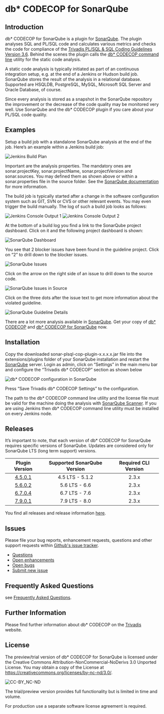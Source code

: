 # db* CODECOP for SonarQube

## Introduction

db* CODECOP for SonarQube is a plugin for [SonarQube](http://www.sonarqube.org/). The plugin analyses SQL and PL/SQL code and calculates various metrics and checks the code for compliance of the [Trivadis PL/SQL & SQL Coding Guidelines Version 3.6](https://trivadis.github.io/plsql-and-sql-coding-guidelines/v3.6/). Behind the scenes the plugin calls the [db* CODECOP command line](https://github.com/Trivadis/plsql-cop-cli) utility for the static code analysis.

A static code analysis is typically initiated as part of an continuous integration setup, e.g. at the end of a Jenkins or Hudson build job. SonarQube stores the result of the analysis in a relational database. Supported are HSQLDB, PostgreSQL, MySQL, Microsoft SQL Server and Oracle Database, of course.

Since every analysis is stored as a snapshot in the SonarQube repository the improvement or the decrease of the code quality may be monitored very well. Use SonarQube and the db* CODECOP plugin if you care about your PL/SQL code quality.

## Examples

Setup a build job with a standalone SonarQube analysis at the end of the job. Here’s an example within a Jenkins build job:

![Jenkins Build Plan](images/jenkins_1.png)

Important are the analysis properties. The mandatory ones are sonar.projectKey, sonar.projectName, sonar.projectVersion and sonar.sources. You may defined them as shown above or within a sonar.properties file in the source folder. See the [SonarQube documentation](http://docs.sonarqube.org/display/SONAR/Analysis+Parameters) for more information.

The build job is typically started after a change in the software configuration system such as GIT, SVN or CVS or other relevant events. You may even trigger the build manually. The log of such a build job looks as follows:

![Jenkins Console Output 1](images/jenkins_2.png)
![Jenkins Console Output 2](images/jenkins_3.png)

At the bottom of a build log you find a link to the SonarQube project dashboard. Click on it and the following project dashboard is shown:

![SonarQube Dashboard](images/sonar_1.png)

You see that 2 blocker issues have been found in the guideline project. Click on “2” to drill down to the blocker issues.

![SonarQube Issues](images/sonar_2.png)

Click on the arrow on the right side of an issue to drill down to the source code.

![SonarQube Issues in Source](images/sonar_3.png)

Click on the three dots after the issue text to get more information about the violated guideline.

![SonarQube Guideline Details](images/sonar_4.png)

There are a lot more analysis available in [SonarQube](http://docs.sonarqube.org/display/SONAR/Installing+a+Plugin). Get your copy of [db* CODECOP](https://github.com/Trivadis/plsql-cop-cli/releases) and [db* CODECOP for SonarQube](https://github.com/Trivadis/plsql-cop-sonar/releases) now.

## Installation

Copy the downloaded sonar-plsql-cop-plugin-x.x.x.x.jar file into the extensions/plugins folder of your SonarQube installation and restart the [SonarQube](http://docs.sonarqube.org/display/SONAR/Installing+a+Plugin) server. Login as admin, click on “Settings” in the main menu bar and configure the “Trivadis db* CODECOP” section as shown below

![db* CODECOP configuration in SonarQube](images/sonar_5.png)

Press “Save Trivadis db* CODECOP Settings” to the configuration.

The path to the db* CODECOP command line utility and the license file must be valid for the machine doing the analysis with [SonarQube Scanner](https://docs.sonarqube.org/display/SCAN/Analyzing+with+SonarQube+Scanner). If you are using Jenkins then db* CODECOP command line utility must be installed on every Jenkins node.

## Releases

It’s important to note, that each version of db* CODECOP for SonarQube requires specific versions of SonarQube. Updates are considered only for SonarQube LTS (long term support) versions.

| Plugin Version | Supported SonarQube Version | Required CLI Version |
| :------------: | :-------------------------: | :------------------: |
| [4.5.0.1](https://github.com/Trivadis/plsql-cop-sonar/releases/tag/v4.5.0.1) | 4.5 LTS - 5.1.2 | 2.3.x  |
| [5.6.0.2](https://github.com/Trivadis/plsql-cop-sonar/releases/tag/v5.6.0.2) | 5.6 LTS - 6.6 | 2.3.x |
| [6.7.0.4](https://github.com/Trivadis/plsql-cop-sonar/releases/tag/v6.7.0.4) | 6.7 LTS - 7.6 | 2.3.x|
| [7.9.0.1](https://github.com/Trivadis/plsql-cop-sonar/releases/tag/v7.9.0.1) | 7.9 LTS - 8.0 | 2.3.x |

You find all releases and release information [here](https://github.com/Trivadis/plsql-cop-sonar/releases).

## Issues
Please file your bug reports, enhancement requests, questions and other support requests within [Github's issue tracker](https://help.github.com/articles/about-issues/).

* [Questions](https://github.com/trivadis/plsql-cop-sonar/issues?q=is%3Aissue+label%3Aquestion)
* [Open enhancements](https://github.com/trivadis/plsql-cop-sonar/issues?q=is%3Aopen+is%3Aissue+label%3Aenhancement)
* [Open bugs](https://github.com/trivadis/plsql-cop-sonar/issues?q=is%3Aopen+is%3Aissue+label%3Abug)
* [Submit new issue](https://github.com/trivadis/plsql-cop-sonar/issues/new)

## Frequently Asked Questions

see [Frequently Asked Questions](FAQ.md).

## Further Information

Please find further information about db* CODECOP on the [Trivadis](https://www.trivadis.com/en/plsql-cop) website.

## License

The preview/trial version of db* CODECOP for SonarQube is licensed under the Creative Commons Attribution-NonCommercial-NoDerivs 3.0 Unported License. You may obtain a copy of the License at https://creativecommons.org/licenses/by-nc-nd/3.0/.

![CC-BY_NC-ND](images/CC-BY-NC-ND.png)

The trial/preview version provides full functionality but is limited in time and volume.

For production use a separate software license agreement is required.
